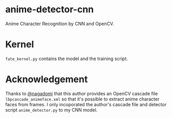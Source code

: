 # anime-detector-cnn
Anime Character Recognition by CNN and OpenCV.

# Kernel
`fate_kernel.py` contains the model and the training script. 

# Acknowledgement
Thanks to [@nagadomi](https://github.com/nagadomi/lbpcascade_animeface) that this author provides an OpenCV cascade file `lbpcascade_animeface.xml` so that it's possible to extract anime character faces from frames. I only incoporated the author's cascade file and detector script `anime_detector.py` to my CNN model.
